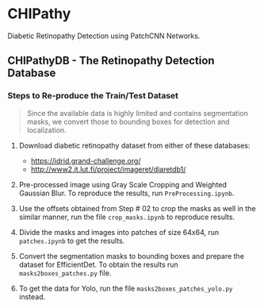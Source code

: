 # CHIPathy

Diabetic Retinopathy Detection using PatchCNN Networks.

## CHIPathyDB - The Retinopathy Detection Database

### Steps to Re-produce the Train/Test Dataset
> Since the available data is highly limited and contains segmentation masks, we convert those to bounding boxes for detection and localization.

1. Download diabetic retinopathy dataset from either of these databases:
    - https://idrid.grand-challenge.org/
    - http://www2.it.lut.fi/project/imageret/diaretdb1/
    
2. Pre-processed image using Gray Scale Cropping and Weighted Gaussian Blur. To reproduce the results, run ```PreProcessing.ipynb```.
3. Use the offsets obtained from Step # 02 to crop the masks as well in the similar manner, run the file ```crop_masks.ipynb``` to reproduce results.
4. Divide the masks and images into patches of size 64x64, run ```patches.ipynb``` to get the results.
5. Convert the segmentation masks to bounding boxes and prepare the dataset for EfficientDet. To obtain the results run ```masks2boxes_patches.py``` file.
6. To get the data for Yolo, run the file ```masks2boxes_patches_yolo.py``` instead.
